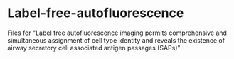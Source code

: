 # Label-free-autofluorescence
Files for "Label free autofluorescence imaging permits comprehensive and simultaneous assignment of cell type identity and reveals the existence of airway secretory cell associated antigen passages (SAPs)"
